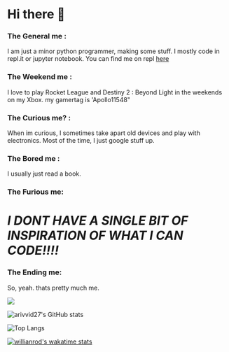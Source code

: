 # Hi there 👋

### The General me :
I am just a minor python programmer, making some stuff. I mostly code in repl.it or jupyter notebook. You can find me on repl [here](https://repl.it/@arivvid27)

### The Weekend me :
I love to play Rocket League and Destiny 2 : Beyond Light in the weekends on my Xbox. my gamertag is 'Apollo11548"

### The Curious me? :
When im curious, I sometimes take apart old devices and play with electronics. Most of the time, I just google stuff up.

### The Bored me :
I usually just read a book.

### The Furious me:
# *I DONT HAVE A SINGLE BIT OF INSPIRATION OF WHAT I CAN CODE!!!!*

### The Ending me:
So, yeah. thats pretty much me.

![](https://komarev.com/ghpvc/?username=arivvid27&style=flat-square)


![arivvid27's GitHub stats](https://github-readme-stats.vercel.app/api?username=arivvid27&show_icons=true&theme=cobalt)

![Top Langs](https://github-readme-stats.vercel.app/api/top-langs/?username=arivvid27&langs_count=8)

[![willianrod's wakatime stats](https://github-readme-stats.vercel.app/api/wakatime?username=arivvid27)](https://github.com/anuraghazra/github-readme-stats)



